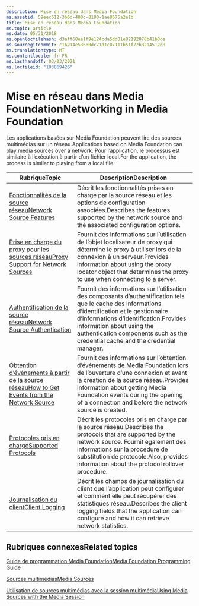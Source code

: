 ```yaml
---
description: Mise en réseau dans Media Foundation
ms.assetid: 59eec612-3b6d-400c-8190-1ae8675a2e1b
title: Mise en réseau dans Media Foundation
ms.topic: article
ms.date: 05/31/2018
ms.openlocfilehash: d3aff68ee1f9e124cda5dd01e82192078b41b0de
ms.sourcegitcommit: c16214e53680dc71d1c07111b51f72b82a4512d8
ms.translationtype: MT
ms.contentlocale: fr-FR
ms.lasthandoff: 03/03/2021
ms.locfileid: "103869426"
---
```

# <a name="networking-in-media-foundation"></a><span data-ttu-id="cda11-103">Mise en réseau dans Media Foundation</span><span class="sxs-lookup"><span data-stu-id="cda11-103">Networking in Media Foundation</span></span>

<span data-ttu-id="cda11-104">Les applications basées sur Media Foundation peuvent lire des sources multimédias sur un réseau.</span><span class="sxs-lookup"><span data-stu-id="cda11-104">Applications based on Media Foundation can play media sources over a network.</span></span> <span data-ttu-id="cda11-105">Pour l’application, le processus est similaire à l’exécution à partir d’un fichier local.</span><span class="sxs-lookup"><span data-stu-id="cda11-105">For the application, the process is similar to playing from a local file.</span></span>



| <span data-ttu-id="cda11-106">Rubrique</span><span class="sxs-lookup"><span data-stu-id="cda11-106">Topic</span></span>                                                                                      | <span data-ttu-id="cda11-107">Description</span><span class="sxs-lookup"><span data-stu-id="cda11-107">Description</span></span>                                                                                                                             |
|--------------------------------------------------------------------------------------------|-----------------------------------------------------------------------------------------------------------------------------------------|
| [<span data-ttu-id="cda11-108">Fonctionnalités de la source réseau</span><span class="sxs-lookup"><span data-stu-id="cda11-108">Network Source Features</span></span>](network-source-features.md)                                     | <span data-ttu-id="cda11-109">Décrit les fonctionnalités prises en charge par la source réseau et les options de configuration associées.</span><span class="sxs-lookup"><span data-stu-id="cda11-109">Describes the features supported by the network source and the associated configuration options.</span></span>                                        |
| [<span data-ttu-id="cda11-110">Prise en charge du proxy pour les sources réseau</span><span class="sxs-lookup"><span data-stu-id="cda11-110">Proxy Support for Network Sources</span></span>](proxy-support-for-network-sources.md)                 | <span data-ttu-id="cda11-111">Fournit des informations sur l’utilisation de l’objet localisateur de proxy qui détermine le proxy à utiliser lors de la connexion à un serveur.</span><span class="sxs-lookup"><span data-stu-id="cda11-111">Provides information about using the proxy locator object that determines the proxy to use when connecting to a server.</span></span>                 |
| [<span data-ttu-id="cda11-112">Authentification de la source réseau</span><span class="sxs-lookup"><span data-stu-id="cda11-112">Network Source Authentication</span></span>](network-source-authentication.md)                         | <span data-ttu-id="cda11-113">Fournit des informations sur l’utilisation des composants d’authentification tels que le cache des informations d’identification et le gestionnaire d’informations d’identification.</span><span class="sxs-lookup"><span data-stu-id="cda11-113">Provides information about using the authentication components such as the credential cache and the credential manager.</span></span>                 |
| [<span data-ttu-id="cda11-114">Obtention d’événements à partir de la source réseau</span><span class="sxs-lookup"><span data-stu-id="cda11-114">How to Get Events from the Network Source</span></span>](how-to-get-events-from-the-network-source.md) | <span data-ttu-id="cda11-115">Fournit des informations sur l’obtention d’événements de Media Foundation lors de l’ouverture d’une connexion et avant la création de la source réseau.</span><span class="sxs-lookup"><span data-stu-id="cda11-115">Provides information about getting Media Foundation events during the opening of a connection and before the network source is created.</span></span> |
| [<span data-ttu-id="cda11-116">Protocoles pris en charge</span><span class="sxs-lookup"><span data-stu-id="cda11-116">Supported Protocols</span></span>](supported-protocols.md)                                             | <span data-ttu-id="cda11-117">Décrit les protocoles pris en charge par la source réseau.</span><span class="sxs-lookup"><span data-stu-id="cda11-117">Describes the protocols that are supported by the network source.</span></span> <span data-ttu-id="cda11-118">Fournit également des informations sur la procédure de substitution de protocole.</span><span class="sxs-lookup"><span data-stu-id="cda11-118">Also, provides information about the protocol rollover procedure.</span></span>     |
| [<span data-ttu-id="cda11-119">Journalisation du client</span><span class="sxs-lookup"><span data-stu-id="cda11-119">Client Logging</span></span>](client-logging.md)                                                       | <span data-ttu-id="cda11-120">Décrit les champs de journalisation du client que l’application peut configurer et comment elle peut récupérer des statistiques réseau.</span><span class="sxs-lookup"><span data-stu-id="cda11-120">Describes the client logging fields that the application can configure and how it can retrieve network statistics.</span></span>                      |



 

## <a name="related-topics"></a><span data-ttu-id="cda11-121">Rubriques connexes</span><span class="sxs-lookup"><span data-stu-id="cda11-121">Related topics</span></span>

<dl> <dt>

[<span data-ttu-id="cda11-122">Guide de programmation Media Foundation</span><span class="sxs-lookup"><span data-stu-id="cda11-122">Media Foundation Programming Guide</span></span>](media-foundation-programming-guide.md)
</dt> <dt>

[<span data-ttu-id="cda11-123">Sources multimédias</span><span class="sxs-lookup"><span data-stu-id="cda11-123">Media Sources</span></span>](media-sources.md)
</dt> <dt>

[<span data-ttu-id="cda11-124">Utilisation de sources multimédias avec la session multimédia</span><span class="sxs-lookup"><span data-stu-id="cda11-124">Using Media Sources with the Media Session</span></span>](using-media-sources-with-the-media-session.md)
</dt> </dl>

 

 



